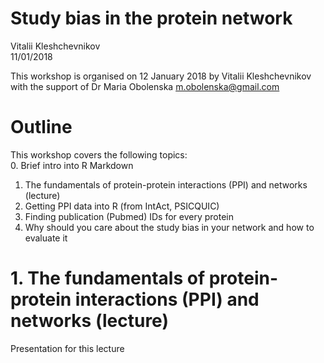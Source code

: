 # Study bias in the protein network
Vitalii Kleshchevnikov  
11/01/2018  



This workshop is organised on 12 January 2018 by Vitalii Kleshchevnikov with the support of Dr Maria Obolenska <m.obolenska@gmail.com> 

# Outline

This workshop covers the following topics:  
0. Brief intro into R Markdown
1. The fundamentals of protein-protein interactions (PPI) and networks (lecture)  
2. Getting PPI data into R (from IntAct, PSICQUIC)  
3. Finding publication (Pubmed) IDs for every protein  
4. Why should you care about the study bias in your network and how to evaluate it  

# 1. The fundamentals of protein-protein interactions (PPI) and networks (lecture)

Presentation for this lecture
